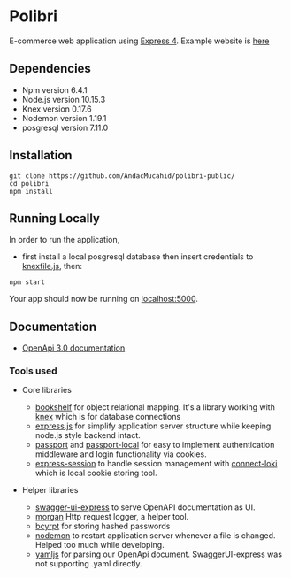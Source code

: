 # Polibri



E-commerce web application using [Express 4](http://expressjs.com/). Example website is [here](https://polibri.herokuapp.com/)

## Dependencies
- Npm version 6.4.1
- Node.js version 10.15.3
- Knex version 0.17.6
- Nodemon version 1.19.1
- posgresql version 7.11.0

## Installation

```shell
git clone https://github.com/AndacMucahid/polibri-public/
cd polibri
npm install
```

## Running Locally

In order to run the application,

- first install a local posgresql database then insert credentials to [knexfile.js](./knexfile.js), then:  

```shell
npm start
```

Your app should now be running on [localhost:5000](http://localhost:5000/).

## Documentation

- [OpenApi 3.0 documentation](https://polibri.herokuapp.com/backend/swaggerui)

### Tools used

- Core libraries
    - [bookshelf](https://github.com/bookshelf/bookshelf) for object relational mapping. It's a library working with [knex](https://github.com/tgriesser/knex) which is for database connections
    - [express.js](https://github.com/expressjs/express) for simplify application server structure while keeping node.js style backend intact.
    - [passport](https://github.com/jaredhanson/passport) and [passport-local](https://github.com/jaredhanson/passport-local) for easy to implement authentication middleware and login functionality via cookies.
    - [express-session](https://github.com/expressjs/session) to handle session management with [connect-loki](https://github.com/Requarks/connect-loki) which is local cookie storing tool.
    
- Helper libraries
    - [swagger-ui-express](https://github.com/scottie1984/swagger-ui-express) to serve OpenAPI documentation as UI.
    - [morgan](https://github.com/expressjs/morgan) Http request logger, a helper tool.
    - [bcyrpt](https://github.com/dcodeIO/bcrypt.js) for storing hashed passwords
    - [nodemon](https://github.com/remy/nodemon) to restart application server whenever a file is changed. Helped too much while developing.
    - [yamljs](https://github.com/jeremyfa/yaml.js/) for parsing our OpenApi document. SwaggerUI-express was not supporting .yaml directly.

